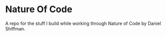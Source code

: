 # Nature Of Code
A repo for the stuff I build while working through Nature of Code by Daniel Shiffman. 